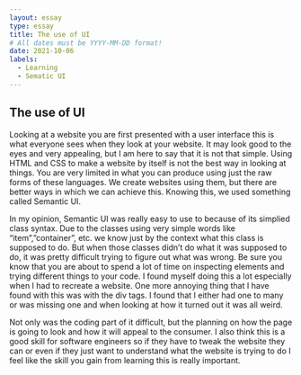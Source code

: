 ```yaml
---
layout: essay
type: essay
title: The use of UI
# All dates must be YYYY-MM-DD format!
date: 2021-10-06
labels:
  - Learning
  - Sematic UI
---
```


## The use of UI

Looking at a website you are first presented with a user interface this is what everyone sees when they look at your website. It may look good to the eyes and very appealing, but I am here to say that it is not that simple. Using HTML and CSS to make a website by itself is not the best way in looking at things. You are very limited in what you can produce using just the raw forms of these languages. We create websites using them, but there are better ways in which we can achieve this. Knowing this, we used something called Semantic UI. 

In my opinion, Semantic UI was really easy to use to because of its simplied class syntax. Due to the classes using very simple words like “item”,”container”, etc. we know just by the context what this class is supposed to do. But when those classes didn’t do what it was supposed to do, it was pretty difficult trying to figure out what was wrong. Be sure you know that you are about to spend a lot of time on inspecting elements and trying different things to your code. I found myself doing this a lot especially when I had to recreate a website. One more annoying thing that I have found with this was with the div tags. I found that I either had one to many or was missing one and when looking at how it turned out it was all weird.

Not only was the coding part of it difficult, but the planning on how the page is going to look and how it will appeal to the consumer. I also think this is a good skill for software engineers so if they have to tweak the website they can or even if they just want to understand what the website is trying to do I feel like the skill you gain from learning this is really important.
